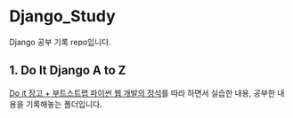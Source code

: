 # Django_Study
Django 공부 기록 repo입니다.

## 1. Do It Django A to Z
[Do it 장고 + 부트스트랩 파이썬 웹 개발의 정석](http://www.yes24.com/Product/Goods/96541859)를 따라 하면서 실습한 내용, 공부한 내용을 기록해놓는 폴더입니다.
